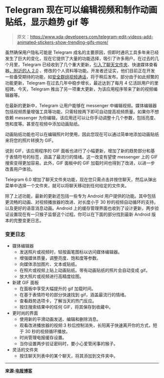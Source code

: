 # Telegram 现在可以编辑视频和制作动画贴纸，显示趋势 gif 等

> 原文：<https://www.xda-developers.com/telegram-edit-videos-add-animated-stickers-show-trending-gifs-more/>

虽然确保用户隐私可能是 Telegram 成名的主要原因，但即时通讯工具多年来已经发生了巨大的变化，现在它提供了大量的功能选择，吸引了许多用户。在过去的几个月里，Telegram 已经收到了几个重大更新，[引入了聊天文件夹](https://www.xda-developers.com/telegram-6-0-chat-folders/)、快速媒体查看器[、附近的人 2.0](https://www.xda-developers.com/telegram-5-15-revamps-profiles-fast-media-viewer-people-nearby-2-0/) 、修改的个人资料等功能。开发者还证实，他们目前正在开发一些备受期待的功能，如[安全群组视频通话](https://www.xda-developers.com/telegram-add-secure-group-video-calls/)，将于稍后发布。部分由于如此频繁的功能更新，Telegram 在过去几年中稳步增长，最近达到了每月 4 亿活跃用户的里程碑。今天，Telegram 推出了另一项重大更新，为该应用程序带来了新的视频编辑器等。

在最新的更新中，Telegram 让用户能够在 messenger 中编辑视频。媒体编辑器包括视频质量增强工具等功能，只需轻按两下即可自动提高视频质量。如果你不想依赖 messenger 为你编辑，该应用还可以让你手动调整十几个参数，包括亮度、饱和度等。甚至在视频中添加动画贴纸。

动画贴纸功能也可以在编辑照片时使用，因此您现在可以通过简单地添加动画贴纸来将您的照片转换为 GIF。

说到 GIF，该应用程序的 GIF 面板也进行了小幅更新，增加了新的趋势部分和基于表情符号的标签，涵盖了最流行的情绪。这一改变有望使 messenger 上的 GIF 搜索变得更加容易。此外，GIF 面板中的 GIF 加载时间也得到了改进，以进一步改善用户体验。

Telegram 6.0 增加了聊天文件夹功能，现在您只需点击并按住聊天，然后从弹出菜单中选择一个文件夹，就可以将聊天移动到任何给定的文件夹。

除了上述功能，最新的更新还包括一些专为 Android 用户提供的功能。其中包括更流畅的动画、对视频播放器的改进、对长度小于 30 秒的视频自动循环的支持，以及更好的语音消息动画。Android 上的缓存管理界面也收到了设计更新，两步验证设置现在有一只猴子监督这个过程。你可以在下面的部分找到最新 Android 版本的完整变更日志。

### 变更日志

*   媒体编辑器
    *   发送照片或视频时，轻按画笔图标以访问媒体编辑器。
    *   增强媒体质量，调整亮度、饱和度等参数。
    *   向媒体添加图片、文本或贴纸。
    *   在照片或视频上贴上动画贴纸。带有动画贴纸的照片会自动变成 gif。
    *   放大照片或视频进行高精度绘图。
*   新建 GIF 面板
    *   在面板中享受大幅提升的 gif 加载时间。
    *   在基于表情符号的部分快速找到 gif，涵盖最流行的情绪。
    *   查看趋势选项卡，了解当天的热门反应。
    *   按住搜索结果中的任何 GIF，将其保存到收藏中。
*   更时尚的界面
    *   使用新的平滑动画发送、编辑和删除消息。
    *   观看改进播放器的视频:3 秒后控制消失，长阳离子快速离开你的方式，短于 30 秒的视频循环播放。
    *   时尚管理电报缓存设置。
    *   当你设置两步验证密码时，要小心爱管闲事的猴子。
*   灵活的文件夹
    *   按住聊天列表中的某个聊天，将其添加到文件夹中。

* * *

**来源:[电报博客](https://telegram.org/blog/video-editor-gifs)**